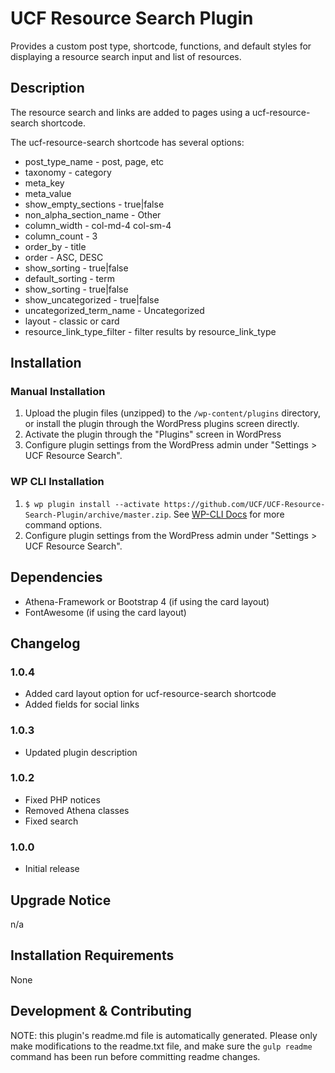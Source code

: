 # UCF Resource Search Plugin #

Provides a custom post type, shortcode, functions, and default styles for displaying a resource search input and list of resources.


## Description ##

The resource search and links are added to pages using a ucf-resource-search shortcode.

The ucf-resource-search shortcode has several options:
* post_type_name - post, page, etc
* taxonomy - category
* meta_key
* meta_value
* show_empty_sections - true|false
* non_alpha_section_name - Other
* column_width - col-md-4 col-sm-4
* column_count - 3
* order_by - title
* order - ASC, DESC
* show_sorting - true|false
* default_sorting - term
* show_sorting - true|false
* show_uncategorized - true|false
* uncategorized_term_name - Uncategorized
* layout - classic or card
* resource_link_type_filter - filter results by resource_link_type

## Installation ##

### Manual Installation ###
1. Upload the plugin files (unzipped) to the `/wp-content/plugins` directory, or install the plugin through the WordPress plugins screen directly.
2. Activate the plugin through the "Plugins" screen in WordPress
3. Configure plugin settings from the WordPress admin under "Settings > UCF Resource Search".

### WP CLI Installation ###
1. `$ wp plugin install --activate https://github.com/UCF/UCF-Resource-Search-Plugin/archive/master.zip`.  See [WP-CLI Docs](http://wp-cli.org/commands/plugin/install/) for more command options.
2. Configure plugin settings from the WordPress admin under "Settings > UCF Resource Search".

## Dependencies ##

* Athena-Framework or Bootstrap 4 (if using the card layout)
* FontAwesome (if using the card layout)

## Changelog ##

### 1.0.4 ###
* Added card layout option for ucf-resource-search shortcode
* Added fields for social links

### 1.0.3 ###
* Updated plugin description

### 1.0.2 ###
* Fixed PHP notices
* Removed Athena classes
* Fixed search

### 1.0.0 ###
* Initial release


## Upgrade Notice ##

n/a


## Installation Requirements ##

None


## Development & Contributing ##

NOTE: this plugin's readme.md file is automatically generated.  Please only make modifications to the readme.txt file, and make sure the `gulp readme` command has been run before committing readme changes.
